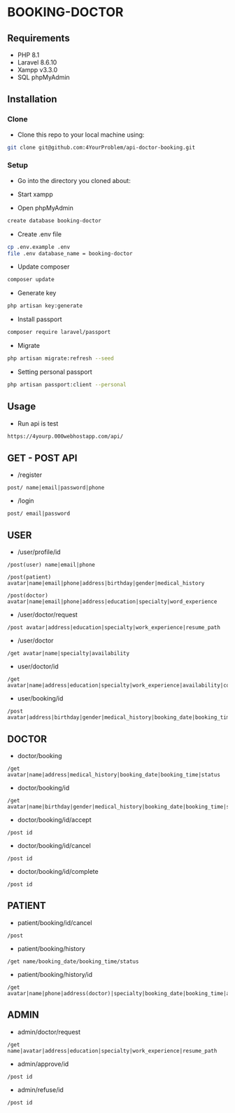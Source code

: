 # BOOKING-DOCTOR

## Requirements

+ PHP 8.1
+ Laravel 8.6.10
+ Xampp v3.3.0
+ SQL phpMyAdmin
## Installation
### Clone

+ Clone this repo to your local machine using:
```bash
git clone git@github.com:4YourProblem/api-doctor-booking.git
```

### Setup

+ Go into the directory you cloned about:

+ Start xampp

+ Open phpMyAdmin
```bash
create database booking-doctor
```

+ Create .env file
```bash
cp .env.example .env
file .env database_name = booking-doctor
```

+ Update composer
```bash
composer update
```

+ Generate key
```bash
php artisan key:generate
```

+ Install passport
```bash
composer require laravel/passport
```

+ Migrate
```bash
php artisan migrate:refresh --seed 
```

+ Setting personal passport
```bash
php artisan passport:client --personal
```




## Usage
+ Run api is test
```bash
https://4yourp.000webhostapp.com/api/
```

## GET - POST API

+ /register
```
post/ name|email|password|phone
```
+ /login
```
post/ email|password
```

## USER

+ /user/profile/id
```
/post(user) name|email|phone

/post(patient) avatar|name|email|phone|address|birthday|gender|medical_history

/post(doctor) avatar|name|email|phone|address|education|specialty|word_experience
```
+ /user/doctor/request
```
/post avatar|address|education|specialty|work_experience|resume_path
```
+ /user/doctor
```
/get avatar|name|specialty|availability
```
+ user/doctor/id
```
/get avatar|name|address|education|specialty|work_experience|availability|count_patient
```
+ user/booking/id
```
/post avatar|address|birthday|gender|medical_history|booking_date|booking_time
```

## DOCTOR

+ doctor/booking
```
/get avatar|name|address|medical_history|booking_date|booking_time|status
```
+ doctor/booking/id
```
/get avatar|name|birthday|gender|medical_history|booking_date|booking_time|status
```
+ doctor/booking/id/accept
```
/post id
```
+ doctor/booking/id/cancel
```
/post id
```
+ doctor/booking/id/complete
```
/post id
```

## PATIENT

+ patient/booking/id/cancel
```
/post
```
+ patient/booking/history
```
/get name/booking_date/booking_time/status
```
+ patient/booking/history/id
```
/get avatar|name|phone|address(doctor)|specialty|booking_date|booking_time|address(location)|status
```

## ADMIN

+ admin/doctor/request
```
/get name|avatar|address|education|specialty|work_experience|resume_path
```
+ admin/approve/id
```
/post id
```
+ admin/refuse/id
```
/post id
```













